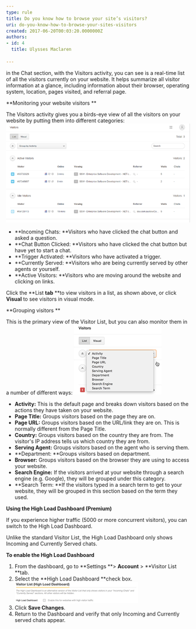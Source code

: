 ```yaml
---
type: rule
title: Do you know how to browse your site’s visitors?
uri: do-you-know-how-to-browse-your-sites-visitors
created: 2017-06-20T00:03:20.0000000Z
authors:
- id: 4
  title: Ulysses Maclaren

---
```


in the Chat section, with the Visitors activity, you can see is a real-time list of all the visitors currently on your website. It helps summarize all visitor information at a glance, including information about their browser, operating system, location, pages visited, and referral page.
 
**Monitoring your website visitors **

The Visitors activity gives you a birds-eye view of all the visitors on your website by putting them into different categories:
![](zendesk-visitors-1.png)
- **Incoming Chats: **Visitors who have clicked the chat button and asked a question.
- **Chat Button Clicked: **Visitors who have clicked the chat button but have yet to start a chat.
- **Trigger Activated: **Visitors who have activated a trigger.
- **Currently Served: **Visitors who are being currently served by other agents or yourself.
- **Active Visitors: **Visitors who are moving around the website and clicking on links.  <br>


Click the **List **tab** **to view visitors in a list, as shown above, or click **Visual** to see visitors in visual mode.

**Grouping visitors **

This is the primary view of the Visitor List, but you can also monitor them in a number of different ways:
![](zendesk-visitors-2.png)
- **Activity:** This is the default page and breaks down visitors based on the actions they have taken on your website.
- **Page Title:** Groups visitors based on the page they are on.
- **Page URL:** Groups visitors based on the URL/link they are on. This is normally different from the Page Title.
- **Country:** Groups visitors based on the country they are from. The visitor's IP address tells us which country they are from.
- **Serving Agent:** Groups visitors based on the agent who is serving them.
- **Department: **Groups visitors based on department.
- **Browser:** Groups visitors based on the browser they are using to access your website.
- **Search Engine:** If the visitors arrived at your website through a search engine (e.g. Google), they will be grouped under this category.
- **Search Term: **If the visitors typed in a search term to get to your website, they will be grouped in this section based on the term they used. <br>


**Using the High Load Dashboard (Premium)**

If you experience higher traffic (5000 or more concurrent visitors), you can switch to the High Load Dashboard.

Unlike the standard Visitor List, the High Load Dashboard only shows Incoming and Currently Served chats.

**To enable the High Load Dashboard**

1. From the dashboard, go to **Settings **> **Account** > **Visitor List **tab.
2. Select the **High Load Dashboard **check box.  <br>      ![](zendesk-visitors-3.png)
3. Click **Save Changes**.
4. Return to the Dashboard and verify that only Incoming and Currently served chats appear.
